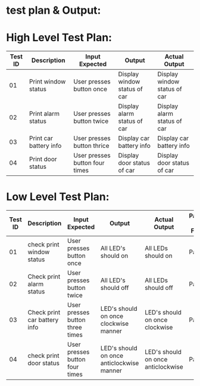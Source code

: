 # test plan & Output:

# High Level Test Plan: 

|Test ID|	Description|	Input	Expected| Output|	Actual Output|
|---|---|---|---|---|
| 01 |	Print window status|	User presses button once|	Display window status of car	|Display window status of car|
| 02 |	Print alarm status|	User presses button twice|	Display alarm status of car	|Display alarm status of car|
| 03 |	Print car battery info|	User presses button thrice|	Display car battery info	|Display car battery info|
| 04 |	Print door status|	User presses button four times|	Display door status of car|	Display door status of car|

# Low Level Test Plan:

|Test ID|	Description|	Input	Expected| Output|	Actual Output|	Passed Or Failed|
|---|---|---|---|---|---|
|01	|check print window status|	User presses button once	|All LED's should on	|All LEDs should on	|Pass|
|02	|Check print alarm status|	User presses button twice	|All LED's should off	|All LEDs should off	|Pass|
|03	|Check print car battery info|	User presses button three times	|LED's should on once clockwise manner	|LED's should on once clockwise	|Pass|
|04	|check print door status	|User presses button four times	|LED's should on once anticlockwise manner	|LED's should on once anticlockwise	|Pass|
